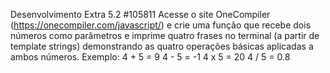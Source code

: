 Desenvolvimento Extra 5.2 #105811
Acesse o site OneCompiler (https://onecompiler.com/javascript/) e crie uma função que recebe dois números como parâmetros e imprime quatro frases no terminal (a partir de template strings) demonstrando as quatro operações básicas aplicadas a ambos números. Exemplo:
4 + 5 = 9
4 - 5 = -1
4 x 5 = 20
4 / 5 = 0.8